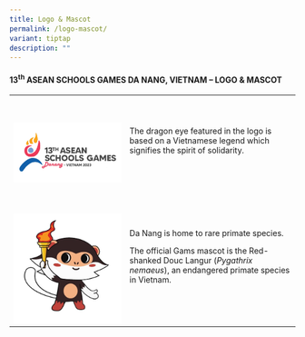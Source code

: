 ```yaml
---
title: Logo & Mascot
permalink: /logo-mascot/
variant: tiptap
description: ""
---
```

<h4><strong>13<sup>th</sup> ASEAN SCHOOLS GAMES DA NANG, VIETNAM –</strong>&nbsp;<strong>LOGO &amp; MASCOT</strong>&nbsp;</h4>
<p></p>
<table style="minWidth: 50px">
<colgroup>
<col>
<col>
</colgroup>
<tbody>
<tr>
<td rowspan="1" colspan="1">
<p>&nbsp;</p>
<div class="isomer-image-wrapper">
<img style="width: 100%" height="auto" width="100%" alt="" src="/images/2024 ASG Logo &amp; Mascot/ASG_logo___logo___mascot_page.png">
</div>
</td>
<td rowspan="1" colspan="1">
<p>&nbsp;</p>
<p>The dragon eye featured in the logo is based on a Vietnamese legend which
signifies the spirit of solidarity.&nbsp;</p>
<p>&nbsp;</p>
</td>
</tr>
<tr>
<td rowspan="1" colspan="1">
<p>&nbsp;</p>
<div class="isomer-image-wrapper">
<img style="width: 100%" height="auto" width="100%" alt="" src="/images/2024_ASG_Mascot_removebg_preview.png">
</div>
</td>
<td rowspan="1" colspan="1">
<p>&nbsp;</p>
<p>Da Nang is home to rare primate species.&nbsp;&nbsp;</p>
<p></p>
<p>The official Gams mascot is the Red-shanked Douc Langur (<em>Pygathrix nemaeus</em>),
an endangered primate species in Vietnam.&nbsp;&nbsp;</p>
<p>&nbsp;</p>
</td>
</tr>
</tbody>
</table>
<p></p>